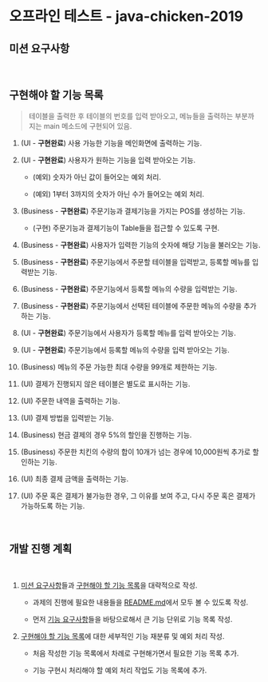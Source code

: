 # 오프라인 테스트 - java-chicken-2019

## 미션 요구사항

<br>

## 구현해야 할 기능 목록

> 테이블을 출력한 후 테이블의 번호를 입력 받아오고, 메뉴들을 출력하는 부분까지는 main 메소드에 구현되어 있음.

1. (UI - **구현완료**) 사용 가능한 기능을 메인화면에 출력하는 기능.

2. (UI - **구현완료**) 사용자가 원하는 기능을 입력 받아오는 기능.

   - (예외) 숫자가 아닌 값이 들어오는 예외 처리.

   - (예외) 1부터 3까지의 숫자가 아닌 수가 들어오는 예외 처리.

3. (Business - **구현완료**) 주문기능과 결제기능을 가지는 POS를 생성하는 기능.

   - (구현) 주문기능과 결제기능이 Table들을 접근할 수 있도록 구현.

4. (Business - **구현완료**) 사용자가 입력한 기능의 숫자에 해당 기능을 불러오는 기능.

5. (Business - **구현완료**) 주문기능에서 주문할 테이블을 입력받고, 등록할 메뉴를 입력받는 기능.

6. (Business - **구현완료**) 주문기능에서 등록할 메뉴의 수량을 입력받는 기능.

7. (Business - **구현완료**) 주문기능에서 선택된 테이블에 주문한 메뉴의 수량을 추가하는 기능.

8. (UI - **구현완료**) 주문기능에서 사용자가 등록할 메뉴를 입력 받아오는 기능.

9. (UI - **구현완료**) 주문기능에서 등록할 메뉴의 수량을 입력 받아오는 기능.

10. (Business) 메뉴의 주문 가능한 최대 수량을 99개로 제한하는 기능.

11. (UI) 결제가 진행되지 않은 테이블은 별도로 표시하는 기능.

12. (UI) 주문한 내역을 출력하는 기능.

13. (UI) 결제 방법을 입력받는 기능.

14. (Business) 현금 결제의 경우 5%의 할인을 진행하는 기능.

15. (Business) 주문한 치킨의 수량의 합이 10개가 넘는 경우에 10,000원씩 추가로 할인하는 기능.

16. (UI) 최종 결제 금액을 출력하는 기능.

17. (UI) 주문 혹은 결제가 불가능한 경우, 그 이유를 보여 주고, 다시 주문 혹은 결제가 가능하도록 하는 기능.

<br>

## 개발 진행 계획

<br>

1. [미션 요구사항](##-미션-요구사항)들과 [구현해야 할 기능 목록](##-구현해야-할-기능-목록)을 대략적으로 작성.

   - 과제의 진행에 필요한 내용들을 [README.md](/README.md)에서 모두 볼 수 있도록 작성.

   - 먼저 [기능 요구사항](###-기능-요구사항)들을 바탕으로해서 큰 기능 단위로 기능 목록 작성.

2. [구현해야 할 기능 목록](##-구현해야-할-기능-목록)에 대한 세부적인 기능 재분류 및 예외 처리 작성.

   - 처음 작성한 기능 목록에서 차례로 구현해가면서 필요한 기능 목록 추가.

   - 기능 구현시 처리해야 할 예외 처리 작업도 기능 목록에 추가.
